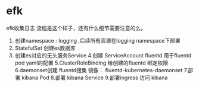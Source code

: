 # efk
efk收集日志
流程是这个样子，还有什么细节需要注意的么。
1. 创建namespace : logging ,后续所有资源在logging namespace下部署
2. StatefulSet 创建es数据库
3. 创建es对应的无头服务Service
4.创建 ServiceAccount fluentd 用于fluentd pod yaml的配置
5.ClusterRoleBinding 给创建的fluentd 绑定权限
6.daemonset创建 fluentd搜集 镜像： fluentd-kubernetes-daemonset
7.部署 kibana Pod
8.部署 kibana Service
9.部署ingress 访问 kibana
